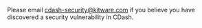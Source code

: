 Please email [cdash-security@kitware.com](mailto:cdash-security@kitware.com) if you believe you have discovered a security vulnerability in CDash.
